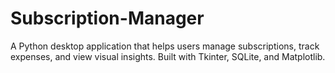 # Subscription-Manager
A Python desktop application that helps users manage subscriptions, track expenses, and view visual insights. Built with Tkinter, SQLite, and Matplotlib.
